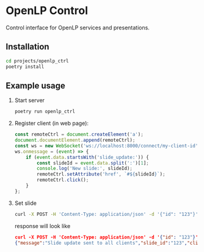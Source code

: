 # OpenLP Control

Control interface for OpenLP services and presentations.

## Installation

```bash
cd projects/openlp_ctrl
poetry install
```

## Example usage

1. Start server
   ```bash
   poetry run openlp_ctrl
   ```

1. Register client (in web page):
   ```javascript
   const remoteCtrl = document.createElement('a');
   document.documentElement.append(remoteCtrl);
   const ws = new WebSocket('ws://localhost:8000/connect/my-client-id');
   ws.onmessage = (event) => {
       if (event.data.startsWith('slide_update:')) {
           const slideId = event.data.split(':')[1];
           console.log('New slide:', slideId);
           remoteCtrl.setAttribute('href', `#${slideId}`);
           remoteCtrl.click();
       }
   };
   ```

1. Set slide
   ```sh
   curl -X POST -H 'Content-Type: application/json' -d '{"id": "123"}' http://localhost:8000/set-slide
   ```
   response will look like
   ```json
   curl -X POST -H 'Content-Type: application/json' -d '{"id": "123"}' http://localhost:8000/set-slide
   {"message":"Slide update sent to all clients","slide_id":"123","clients_notified":1}(openlp-doc-py3.12)
   ```
